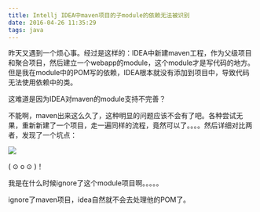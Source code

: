 ```yaml
---
title: Intellj IDEA中maven项目的子module的依赖无法被识别
date: 2016-04-26 11:35:29
tags: java
---
```


昨天又遇到一个烦心事。经过是这样的：IDEA中新建maven工程，作为父级项目和聚合项目，然后建立一个webapp的module，这个module才是写代码的地方。但是我在module中的POM写的依赖，IDEA根本就没有添加到项目中，导致代码无法使用依赖中的类。

这难道是因为IDEA对maven的module支持不完善？

<!-- more -->

不能啊，maven出来这么久了，这种明显的问题应该不会有了吧。各种尝试无果，重新新建了一个项目，走一遍同样的流程，竟然可以了。。。。然后详细对比两者，发现了一个坑点：

![](/img/java/idea-ignore-maven-module.png)

( ⊙ o ⊙ )！

我是在什么时候ignore了这个module项目啊。。。。。

ignore了maven项目，idea自然就不会去处理他的POM了。
